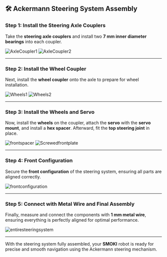 ## 🛠️ Ackermann Steering System Assembly

### Step 1: Install the Steering Axle Couplers
Take the **steering axle couplers** and install two **7 mm inner diameter bearings** into each coupler.

![AxleCoupler1](https://github.com/user-attachments/assets/92957ab6-3f7d-4a64-b847-4c74e212011f)
![AxleCoupler2](https://github.com/user-attachments/assets/a9c14a4e-aba7-4764-bdfe-fb84b80e260b)

---

### Step 2: Install the Wheel Coupler
Next, install the **wheel coupler** onto the axle to prepare for wheel installation.

![Wheels1](https://github.com/user-attachments/assets/35d88deb-668b-47e5-a55e-3ac3aabf1950)
![Wheels2](https://github.com/user-attachments/assets/e5b62ef3-4694-41b3-8feb-a24ab6138533)

---

### Step 3: Install the Wheels and Servo
Now, install the **wheels** on the coupler, attach the **servo** with the **servo mount**, and install a **hex spacer**. Afterward, fit the **top steering joint** in place.

![frontspacer](https://github.com/user-attachments/assets/f7067b8d-c9de-4465-9b41-797c28bef977)
![Screwedfrontplate](https://github.com/user-attachments/assets/d738949e-6ff2-44ba-a6ce-c773a3a1f427)

---

### Step 4: Front Configuration
Secure the **front configuration** of the steering system, ensuring all parts are aligned correctly.

![frontconfiguration](https://github.com/user-attachments/assets/02de569c-b957-4a5c-95a0-6b8f58a9e2cc)

---

### Step 5: Connect with Metal Wire and Final Assembly
Finally, measure and connect the components with **1 mm metal wire**, ensuring everything is perfectly aligned for optimal performance.

![entiresteeringsystem](https://github.com/user-attachments/assets/78583b66-21ee-42c7-b7f3-5a1e0e1086d0)

---

With the steering system fully assembled, your **SMOKI** robot is ready for precise and smooth navigation using the Ackermann steering mechanism.


